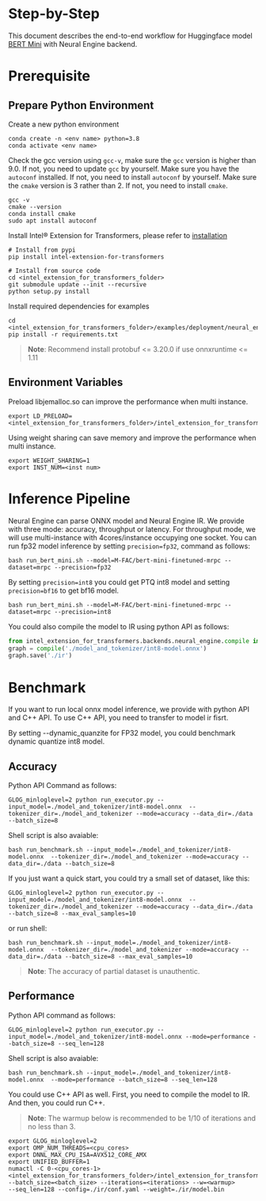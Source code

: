 Step-by-Step
=======
This document describes the end-to-end workflow for Huggingface model [BERT Mini](https://huggingface.co/M-FAC/bert-mini-finetuned-mrpc) with Neural Engine backend.

# Prerequisite
## Prepare Python Environment
Create a new python environment
```shell
conda create -n <env name> python=3.8
conda activate <env name>
```

Check the gcc version using `gcc-v`, make sure the `gcc` version is higher than 9.0.
If not, you need to update `gcc` by yourself.
Make sure you have the `autoconf` installed.
If not, you need to install `autoconf` by yourself.
Make sure the `cmake` version is 3 rather than 2.
If not, you need to install `cmake`.
```shell
gcc -v
cmake --version
conda install cmake
sudo apt install autoconf
```

Install Intel® Extension for Transformers, please refer to [installation](https://github.com/intel/intel-extension-for-transformers/blob/main/docs/installation.md)
```shell
# Install from pypi
pip install intel-extension-for-transformers

# Install from source code
cd <intel_extension_for_transformers_folder>
git submodule update --init --recursive
python setup.py install
```

Install required dependencies for examples
```shell
cd <intel_extension_for_transformers_folder>/examples/deployment/neural_engine/mrpc/bert_base
pip install -r requirements.txt
```
>**Note**: Recommend install protobuf <= 3.20.0 if use onnxruntime <= 1.11

## Environment Variables
Preload libjemalloc.so can improve the performance when multi instance.
```
export LD_PRELOAD=<intel_extension_for_transformers_folder>/intel_extension_for_transformers/backends/neural_engine/executor/third_party/jemalloc/lib/libjemalloc.so
```
Using weight sharing can save memory and improve the performance when multi instance.
```
export WEIGHT_SHARING=1
export INST_NUM=<inst num>
```
# Inference Pipeline
Neural Engine can parse ONNX model and Neural Engine IR. 
We provide with three mode: accuracy, throughput or latency. For throughput mode, we will use multi-instance with 4cores/instance occupying one socket.
You can run fp32 model inference by setting `precision=fp32`, command as follows:

```shell
bash run_bert_mini.sh --model=M-FAC/bert-mini-finetuned-mrpc --dataset=mrpc --precision=fp32
```

By setting `precision=int8` you could get PTQ int8 model and setting `precision=bf16` to get bf16 model.
```shell
bash run_bert_mini.sh --model=M-FAC/bert-mini-finetuned-mrpc --dataset=mrpc --precision=int8
```

You could also compile the model to IR using python API as follows:
```python
from intel_extension_for_transformers.backends.neural_engine.compile import compile
graph = compile('./model_and_tokenizer/int8-model.onnx')
graph.save('./ir')
```

# Benchmark
If you want to run local onnx model inference, we provide with python API and C++ API. To use C++ API, you need to transfer to model ir fisrt.

By setting --dynamic_quanzite for FP32 model, you could benchmark dynamic quantize int8 model.
## Accuracy
Python API Command as follows:
```shell
GLOG_minloglevel=2 python run_executor.py --input_model=./model_and_tokenizer/int8-model.onnx  --tokenizer_dir=./model_and_tokenizer --mode=accuracy --data_dir=./data --batch_size=8
```

Shell script is also avaiable:
```shell
bash run_benchmark.sh --input_model=./model_and_tokenizer/int8-model.onnx  --tokenizer_dir=./model_and_tokenizer --mode=accuracy --data_dir=./data --batch_size=8
```

If you just want a quick start, you could try a small set of dataset, like this:
```shell
GLOG_minloglevel=2 python run_executor.py --input_model=./model_and_tokenizer/int8-model.onnx  --tokenizer_dir=./model_and_tokenizer --mode=accuracy --data_dir=./data --batch_size=8 --max_eval_samples=10
```

or run shell:
```shell
bash run_benchmark.sh --input_model=./model_and_tokenizer/int8-model.onnx  --tokenizer_dir=./model_and_tokenizer --mode=accuracy --data_dir=./data --batch_size=8 --max_eval_samples=10
```

>**Note**: The accuracy of partial dataset is unauthentic.

## Performance
Python API command as follows:
```shell
GLOG_minloglevel=2 python run_executor.py --input_model=./model_and_tokenizer/int8-model.onnx --mode=performance --batch_size=8 --seq_len=128
```

Shell script is also avaiable:
```shell
bash run_benchmark.sh --input_model=./model_and_tokenizer/int8-model.onnx  --mode=performance --batch_size=8 --seq_len=128
```

You could use C++ API as well. First, you need to compile the model to IR. And then, you could run C++.

> **Note**: The warmup below is recommended to be 1/10 of iterations and no less than 3.
```
export GLOG_minloglevel=2
export OMP_NUM_THREADS=<cpu_cores>
export DNNL_MAX_CPU_ISA=AVX512_CORE_AMX
export UNIFIED_BUFFER=1
numactl -C 0-<cpu_cores-1> <intel_extension_for_transformers_folder>/intel_extension_for_transformers/backends/neural_engine/bin/neural_engine
--batch_size=<batch_size> --iterations=<iterations> --w=<warmup>
--seq_len=128 --config=./ir/conf.yaml --weight=./ir/model.bin
```
